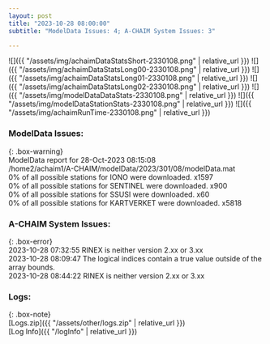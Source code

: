 ```yaml
---
layout: post
title: "2023-10-28 08:00:00"
subtitle: "ModelData Issues: 4; A-CHAIM System Issues: 3"

---
```


![]({{ "/assets/img/achaimDataStatsShort-2330108.png" | relative_url }})
![]({{ "/assets/img/achaimDataStatsLong00-2330108.png" | relative_url }})
![]({{ "/assets/img/achaimDataStatsLong01-2330108.png" | relative_url }})
![]({{ "/assets/img/achaimDataStatsLong02-2330108.png" | relative_url }})
![]({{ "/assets/img/modelDataDataStats-2330108.png" | relative_url }})
![]({{ "/assets/img/modelDataStationStats-2330108.png" | relative_url }})
![]({{ "/assets/img/achaimRunTime-2330108.png" | relative_url }})


### ModelData Issues:  
  
{: .box-warning}  
 ModelData report for 28-Oct-2023 08:15:08   
 /home2/achaim1/A-CHAIM/modelData/2023/301/08/modelData.mat   
 0% of all possible stations for IONO were downloaded. x1597   
 0% of all possible stations for SENTINEL were downloaded. x900   
 0% of all possible stations for SSUSI were downloaded. x60   
 0% of all possible stations for KARTVERKET were downloaded. x5818   
  
### A-CHAIM System Issues:  
  
{: .box-error}  
2023-10-28 07:32:55 RINEX is neither version 2.xx or 3.xx  
2023-10-28 08:09:47 The logical indices contain a true value outside of the array bounds.  
2023-10-28 08:44:22 RINEX is neither version 2.xx or 3.xx  

### Logs:  
  
{: .box-note}  
[Logs.zip]({{ "/assets/other/logs.zip" | relative_url }})  
[Log Info]({{ "/logInfo" | relative_url }})  
